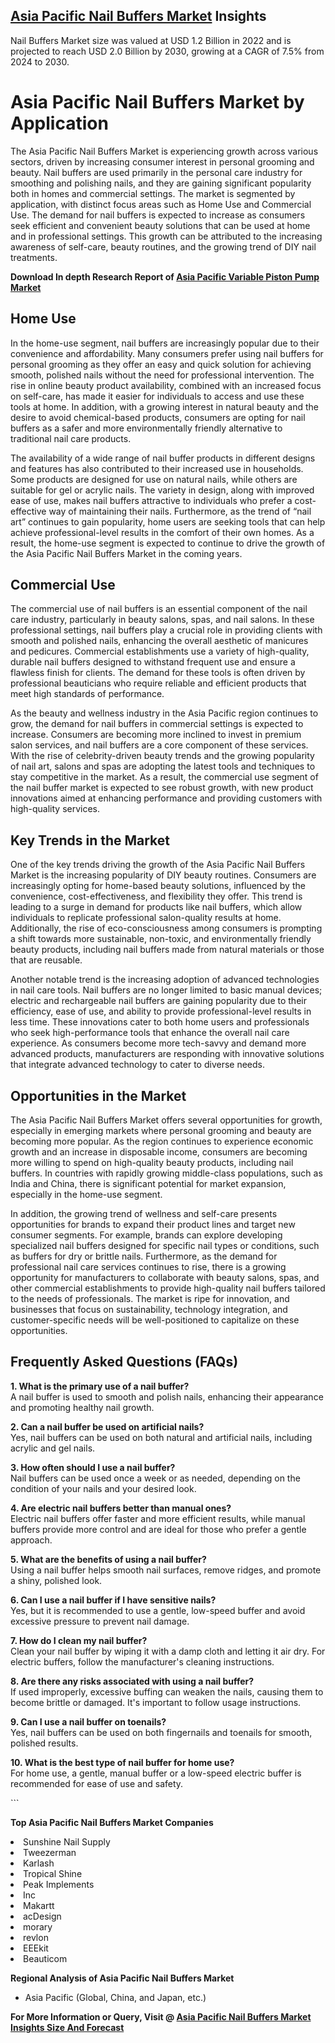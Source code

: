 <h2><a href="https://www.verifiedmarketreports.com/download-sample/?rid=405866&amp;utm_source=Github-Feb&amp;utm_medium=219" target="_blank">Asia Pacific Nail Buffers Market</a> Insights</h2><p>Nail Buffers Market size was valued at USD 1.2 Billion in 2022 and is projected to reach USD 2.0 Billion by 2030, growing at a CAGR of 7.5% from 2024 to 2030.</p><p><h1>Asia Pacific Nail Buffers Market by Application</h1> <p>The Asia Pacific Nail Buffers Market is experiencing growth across various sectors, driven by increasing consumer interest in personal grooming and beauty. Nail buffers are used primarily in the personal care industry for smoothing and polishing nails, and they are gaining significant popularity both in homes and commercial settings. The market is segmented by application, with distinct focus areas such as Home Use and Commercial Use. The demand for nail buffers is expected to increase as consumers seek efficient and convenient beauty solutions that can be used at home and in professional settings. This growth can be attributed to the increasing awareness of self-care, beauty routines, and the growing trend of DIY nail treatments.</p> <p><p><strong>Download In depth Research Report of <a href="https://www.verifiedmarketreports.com/download-sample/?rid=236118&amp;utm_source=Pulse-Dec&amp;utm_medium=219" target="_blank">Asia Pacific Variable Piston Pump Market</a></strong></p></p> <h2>Home Use</h2> <p>In the home-use segment, nail buffers are increasingly popular due to their convenience and affordability. Many consumers prefer using nail buffers for personal grooming as they offer an easy and quick solution for achieving smooth, polished nails without the need for professional intervention. The rise in online beauty product availability, combined with an increased focus on self-care, has made it easier for individuals to access and use these tools at home. In addition, with a growing interest in natural beauty and the desire to avoid chemical-based products, consumers are opting for nail buffers as a safer and more environmentally friendly alternative to traditional nail care products.</p> <p>The availability of a wide range of nail buffer products in different designs and features has also contributed to their increased use in households. Some products are designed for use on natural nails, while others are suitable for gel or acrylic nails. The variety in design, along with improved ease of use, makes nail buffers attractive to individuals who prefer a cost-effective way of maintaining their nails. Furthermore, as the trend of “nail art” continues to gain popularity, home users are seeking tools that can help achieve professional-level results in the comfort of their own homes. As a result, the home-use segment is expected to continue to drive the growth of the Asia Pacific Nail Buffers Market in the coming years.</p> <h2>Commercial Use</h2> <p>The commercial use of nail buffers is an essential component of the nail care industry, particularly in beauty salons, spas, and nail salons. In these professional settings, nail buffers play a crucial role in providing clients with smooth and polished nails, enhancing the overall aesthetic of manicures and pedicures. Commercial establishments use a variety of high-quality, durable nail buffers designed to withstand frequent use and ensure a flawless finish for clients. The demand for these tools is often driven by professional beauticians who require reliable and efficient products that meet high standards of performance.</p> <p>As the beauty and wellness industry in the Asia Pacific region continues to grow, the demand for nail buffers in commercial settings is expected to increase. Consumers are becoming more inclined to invest in premium salon services, and nail buffers are a core component of these services. With the rise of celebrity-driven beauty trends and the growing popularity of nail art, salons and spas are adopting the latest tools and techniques to stay competitive in the market. As a result, the commercial use segment of the nail buffer market is expected to see robust growth, with new product innovations aimed at enhancing performance and providing customers with high-quality services.</p> <h2>Key Trends in the Market</h2> <p>One of the key trends driving the growth of the Asia Pacific Nail Buffers Market is the increasing popularity of DIY beauty routines. Consumers are increasingly opting for home-based beauty solutions, influenced by the convenience, cost-effectiveness, and flexibility they offer. This trend is leading to a surge in demand for products like nail buffers, which allow individuals to replicate professional salon-quality results at home. Additionally, the rise of eco-consciousness among consumers is prompting a shift towards more sustainable, non-toxic, and environmentally friendly beauty products, including nail buffers made from natural materials or those that are reusable.</p> <p>Another notable trend is the increasing adoption of advanced technologies in nail care tools. Nail buffers are no longer limited to basic manual devices; electric and rechargeable nail buffers are gaining popularity due to their efficiency, ease of use, and ability to provide professional-level results in less time. These innovations cater to both home users and professionals who seek high-performance tools that enhance the overall nail care experience. As consumers become more tech-savvy and demand more advanced products, manufacturers are responding with innovative solutions that integrate advanced technology to cater to diverse needs.</p> <h2>Opportunities in the Market</h2> <p>The Asia Pacific Nail Buffers Market offers several opportunities for growth, especially in emerging markets where personal grooming and beauty are becoming more popular. As the region continues to experience economic growth and an increase in disposable income, consumers are becoming more willing to spend on high-quality beauty products, including nail buffers. In countries with rapidly growing middle-class populations, such as India and China, there is significant potential for market expansion, especially in the home-use segment.</p> <p>In addition, the growing trend of wellness and self-care presents opportunities for brands to expand their product lines and target new consumer segments. For example, brands can explore developing specialized nail buffers designed for specific nail types or conditions, such as buffers for dry or brittle nails. Furthermore, as the demand for professional nail care services continues to rise, there is a growing opportunity for manufacturers to collaborate with beauty salons, spas, and other commercial establishments to provide high-quality nail buffers tailored to the needs of professionals. The market is ripe for innovation, and businesses that focus on sustainability, technology integration, and customer-specific needs will be well-positioned to capitalize on these opportunities.</p> <h2>Frequently Asked Questions (FAQs)</h2> <p><b>1. What is the primary use of a nail buffer?</b><br> A nail buffer is used to smooth and polish nails, enhancing their appearance and promoting healthy nail growth.</p> <p><b>2. Can a nail buffer be used on artificial nails?</b><br> Yes, nail buffers can be used on both natural and artificial nails, including acrylic and gel nails.</p> <p><b>3. How often should I use a nail buffer?</b><br> Nail buffers can be used once a week or as needed, depending on the condition of your nails and your desired look.</p> <p><b>4. Are electric nail buffers better than manual ones?</b><br> Electric nail buffers offer faster and more efficient results, while manual buffers provide more control and are ideal for those who prefer a gentle approach.</p> <p><b>5. What are the benefits of using a nail buffer?</b><br> Using a nail buffer helps smooth nail surfaces, remove ridges, and promote a shiny, polished look.</p> <p><b>6. Can I use a nail buffer if I have sensitive nails?</b><br> Yes, but it is recommended to use a gentle, low-speed buffer and avoid excessive pressure to prevent nail damage.</p> <p><b>7. How do I clean my nail buffer?</b><br> Clean your nail buffer by wiping it with a damp cloth and letting it air dry. For electric buffers, follow the manufacturer's cleaning instructions.</p> <p><b>8. Are there any risks associated with using a nail buffer?</b><br> If used improperly, excessive buffing can weaken the nails, causing them to become brittle or damaged. It's important to follow usage instructions.</p> <p><b>9. Can I use a nail buffer on toenails?</b><br> Yes, nail buffers can be used on both fingernails and toenails for smooth, polished results.</p> <p><b>10. What is the best type of nail buffer for home use?</b><br> For home use, a gentle, manual buffer or a low-speed electric buffer is recommended for ease of use and safety.</p> ```</p><p><strong>Top Asia Pacific Nail Buffers Market Companies</strong></p><div data-test-id=""><p><li>Sunshine Nail Supply</li><li> Tweezerman</li><li> Karlash</li><li> Tropical Shine</li><li> Peak Implements</li><li>Inc</li><li> Makartt</li><li> acDesign</li><li> morary</li><li> revlon</li><li> EEEkit</li><li> Beauticom</li></p><div><strong>Regional Analysis of&nbsp;Asia Pacific Nail Buffers Market</strong></div><ul><li dir="ltr"><p dir="ltr">Asia Pacific (Global, China, and Japan, etc.)</p></li></ul><p><strong>For More Information or Query, Visit @&nbsp;</strong><strong><a href="https://www.verifiedmarketreports.com/product/nail-buffers-market/?utm_source=Github-Feb&amp;utm_medium=219" target="_blank">Asia Pacific Nail Buffers Market Insights Size And Forecast</a></strong></p></div><h2>&nbsp;</h2><div data-test-id="">&nbsp;</div>
